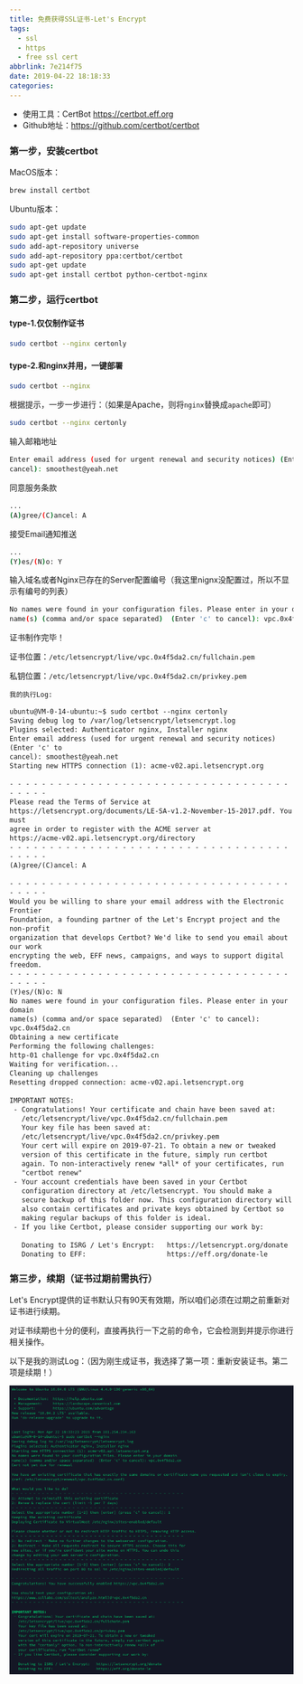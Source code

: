 ```yaml
---
title: 免费获得SSL证书-Let's Encrypt
tags:
  - ssl
  - https
  - free ssl cert
abbrlink: 7e214f75
date: 2019-04-22 18:18:33
categories:
---
```


- 使用工具：CertBot https://certbot.eff.org
- Github地址：https://github.com/certbot/certbot

### 第一步，安装certbot

MacOS版本：

```bash
brew install certbot
```

Ubuntu版本：

```bash
sudo apt-get update
sudo apt-get install software-properties-common
sudo add-apt-repository universe
sudo add-apt-repository ppa:certbot/certbot
sudo apt-get update
sudo apt-get install certbot python-certbot-nginx 
```

### 第二步，运行certbot

#### type-1.仅仅制作证书

```Bash
sudo certbot --nginx certonly
```

#### type-2.和nginx并用，一键部署

```bash
sudo certbot --nginx
```

根据提示，一步一步进行：（如果是Apache，则将`nginx`替换成`apache`即可）

```bash
sudo certbot --nginx certonly
```

输入邮箱地址

```bash
Enter email address (used for urgent renewal and security notices) (Enter 'c' to
cancel): smoothest@yeah.net
```

同意服务条款

```bash
...
(A)gree/(C)ancel: A
```

接受Email通知推送

```bash
...
(Y)es/(N)o: Y
```

输入域名或者Nginx已存在的Server配置编号（我这里nignx没配置过，所以不显示有编号的列表）

```bash
No names were found in your configuration files. Please enter in your domain
name(s) (comma and/or space separated)  (Enter 'c' to cancel): vpc.0x4f5da2.cn
```

证书制作完毕！

证书位置：`/etc/letsencrypt/live/vpc.0x4f5da2.cn/fullchain.pem`

私钥位置：`/etc/letsencrypt/live/vpc.0x4f5da2.cn/privkey.pem`

`我的执行Log:`

```Plain
ubuntu@VM-0-14-ubuntu:~$ sudo certbot --nginx certonly
Saving debug log to /var/log/letsencrypt/letsencrypt.log
Plugins selected: Authenticator nginx, Installer nginx
Enter email address (used for urgent renewal and security notices) (Enter 'c' to
cancel): smoothest@yeah.net
Starting new HTTPS connection (1): acme-v02.api.letsencrypt.org

- - - - - - - - - - - - - - - - - - - - - - - - - - - - - - - - - - - - - - - -
Please read the Terms of Service at
https://letsencrypt.org/documents/LE-SA-v1.2-November-15-2017.pdf. You must
agree in order to register with the ACME server at
https://acme-v02.api.letsencrypt.org/directory
- - - - - - - - - - - - - - - - - - - - - - - - - - - - - - - - - - - - - - - -
(A)gree/(C)ancel: A

- - - - - - - - - - - - - - - - - - - - - - - - - - - - - - - - - - - - - - - -
Would you be willing to share your email address with the Electronic Frontier
Foundation, a founding partner of the Let's Encrypt project and the non-profit
organization that develops Certbot? We'd like to send you email about our work
encrypting the web, EFF news, campaigns, and ways to support digital freedom.
- - - - - - - - - - - - - - - - - - - - - - - - - - - - - - - - - - - - - - - -
(Y)es/(N)o: N
No names were found in your configuration files. Please enter in your domain
name(s) (comma and/or space separated)  (Enter 'c' to cancel): vpc.0x4f5da2.cn
Obtaining a new certificate
Performing the following challenges:
http-01 challenge for vpc.0x4f5da2.cn
Waiting for verification...
Cleaning up challenges
Resetting dropped connection: acme-v02.api.letsencrypt.org

IMPORTANT NOTES:
 - Congratulations! Your certificate and chain have been saved at:
   /etc/letsencrypt/live/vpc.0x4f5da2.cn/fullchain.pem
   Your key file has been saved at:
   /etc/letsencrypt/live/vpc.0x4f5da2.cn/privkey.pem
   Your cert will expire on 2019-07-21. To obtain a new or tweaked
   version of this certificate in the future, simply run certbot
   again. To non-interactively renew *all* of your certificates, run
   "certbot renew"
 - Your account credentials have been saved in your Certbot
   configuration directory at /etc/letsencrypt. You should make a
   secure backup of this folder now. This configuration directory will
   also contain certificates and private keys obtained by Certbot so
   making regular backups of this folder is ideal.
 - If you like Certbot, please consider supporting our work by:

   Donating to ISRG / Let's Encrypt:   https://letsencrypt.org/donate
   Donating to EFF:                    https://eff.org/donate-le
```

### 第三步，续期（证书过期前需执行）

Let's Encrypt提供的证书默认只有90天有效期，所以咱们必须在过期之前重新对证书进行续期。

对证书续期也十分的便利，直接再执行一下之前的命令，它会检测到并提示你进行相关操作。

以下是我的测试Log：（因为刚生成证书，我选择了第一项：重新安装证书。第二项是续期！）

![20190423155600085843353.png](../uploads/qiniu/20190423155600085843353.png)